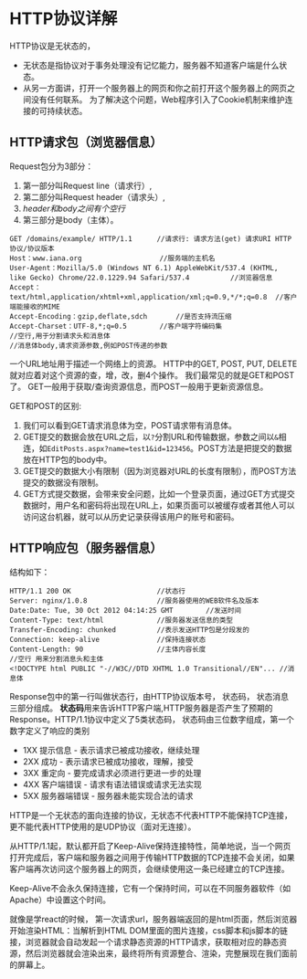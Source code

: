 # HTTP协议详解
HTTP协议是无状态的，
- 无状态是指协议对于事务处理没有记忆能力，服务器不知道客户端是什么状态。
- 从另一方面讲，打开一个服务器上的网页和你之前打开这个服务器上的网页之间没有任何联系。
为了解决这个问题，Web程序引入了Cookie机制来维护连接的可持续状态。


## HTTP请求包（浏览器信息）
Request包分为3部分：
1. 第一部分叫Request line（请求行）, 
2. 第二部分叫Request header（请求头）,
3. *header和body之间有个空行*
4. 第三部分是body（主体）。

```
GET /domains/example/ HTTP/1.1		//请求行: 请求方法(get) 请求URI HTTP协议/协议版本
Host：www.iana.org				    //服务端的主机名
User-Agent：Mozilla/5.0 (Windows NT 6.1) AppleWebKit/537.4 (KHTML, like Gecko) Chrome/22.0.1229.94 Safari/537.4			//浏览器信息
Accept：text/html,application/xhtml+xml,application/xml;q=0.9,*/*;q=0.8	//客户端能接收的MIME
Accept-Encoding：gzip,deflate,sdch		//是否支持流压缩
Accept-Charset：UTF-8,*;q=0.5		//客户端字符编码集
//空行,用于分割请求头和消息体
//消息体body,请求资源参数,例如POST传递的参数
```

一个URL地址用于描述一个网络上的资源。
HTTP中的GET, POST, PUT, DELETE就对应着对这个资源的查，增，改，删4个操作。
我们最常见的就是GET和POST了。
GET一般用于获取/查询资源信息，而POST一般用于更新资源信息。

GET和POST的区别:

1.  我们可以看到GET请求消息体为空，POST请求带有消息体。
2.  GET提交的数据会放在URL之后，以`?`分割URL和传输数据，参数之间以`&`相连，如`EditPosts.aspx?name=test1&id=123456`。POST方法是把提交的数据放在HTTP包的body中。
3.  GET提交的数据大小有限制（因为浏览器对URL的长度有限制），而POST方法提交的数据没有限制。
4.  GET方式提交数据，会带来安全问题，比如一个登录页面，通过GET方式提交数据时，用户名和密码将出现在URL上，如果页面可以被缓存或者其他人可以访问这台机器，就可以从历史记录获得该用户的账号和密码。

## HTTP响应包（服务器信息）
结构如下：
```
HTTP/1.1 200 OK						//状态行
Server: nginx/1.0.8					//服务器使用的WEB软件名及版本
Date:Date: Tue, 30 Oct 2012 04:14:25 GMT		//发送时间
Content-Type: text/html				//服务器发送信息的类型
Transfer-Encoding: chunked			//表示发送HTTP包是分段发的
Connection: keep-alive				//保持连接状态
Content-Length: 90					//主体内容长度
//空行 用来分割消息头和主体
<!DOCTYPE html PUBLIC "-//W3C//DTD XHTML 1.0 Transitional//EN"... //消息体
```
Response包中的第一行叫做状态行，由HTTP协议版本号， 状态码， 状态消息 三部分组成。
**状态码**用来告诉HTTP客户端,HTTP服务器是否产生了预期的Response。HTTP/1.1协议中定义了5类状态码， 状态码由三位数字组成，第一个数字定义了响应的类别

-   1XX 提示信息 - 表示请求已被成功接收，继续处理
-   2XX 成功 - 表示请求已被成功接收，理解，接受
-   3XX 重定向 - 要完成请求必须进行更进一步的处理
-   4XX 客户端错误 - 请求有语法错误或请求无法实现
-   5XX 服务器端错误 - 服务器未能实现合法的请求

HTTP是一个无状态的面向连接的协议，无状态不代表HTTP不能保持TCP连接，更不能代表HTTP使用的是UDP协议（面对无连接）。

从HTTP/1.1起，默认都开启了Keep-Alive保持连接特性，简单地说，当一个网页打开完成后，客户端和服务器之间用于传输HTTP数据的TCP连接不会关闭，如果客户端再次访问这个服务器上的网页，会继续使用这一条已经建立的TCP连接。

Keep-Alive不会永久保持连接，它有一个保持时间，可以在不同服务器软件（如Apache）中设置这个时间。

就像是学react的时候，
第一次请求url，服务器端返回的是html页面，然后浏览器开始渲染HTML：当解析到HTML DOM里面的图片连接，css脚本和js脚本的链接，浏览器就会自动发起一个请求静态资源的HTTP请求，获取相对应的静态资源，然后浏览器就会渲染出来，最终将所有资源整合、渲染，完整展现在我们面前的屏幕上。